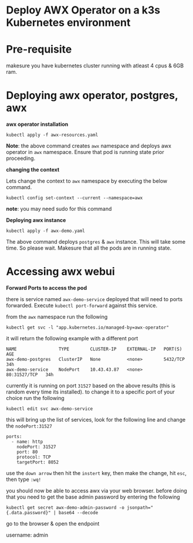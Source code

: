 # Deploy AWX Operator on a k3s Kubernetes environment

# Pre-requisite

makesure you have kubernetes cluster running with atleast 4 cpus & 6GB ram.

# Deploying awx operator, postgres, awx

**awx operator installation**

```
kubectl apply -f awx-resources.yaml
```

**Note**: the above command creates `awx` namespace and deploys awx operator in `awx` namespace. Ensure that pod is running state prior proceeding.

**changing the context**

Lets change the context to `awx` namespace by executing the below command.

```
kubectl config set-context --current --namespace=awx
```
**note**: you may need sudo for this command

**Deploying awx instance**

```
kubectl apply -f awx-demo.yaml
```

The above command deploys `postgres` & `awx` instance. This will take some time. So please wait.
Makesure that all the pods are in running state.

# Accessing awx webui

**Forward Ports to access the pod**

there is service named `awx-demo-service` deployed that will need to ports forwarded. Execute `kubectl port-forward` against this service.

from the `awx` namespace run the following

```
kubectl get svc -l "app.kubernetes.io/managed-by=awx-operator"
```

it will return the following example with a different port

```
NAME                TYPE        CLUSTER-IP    EXTERNAL-IP   PORT(S)        AGE
awx-demo-postgres   ClusterIP   None          <none>        5432/TCP       34h
awx-demo-service    NodePort    10.43.43.87   <none>        80:31527/TCP   34h
```
currently it is running on port `31527` based on the above results (this is random every time its installed). to change it to a specific port of your choice run the following

```
kubectl edit svc awx-demo-service
```

this will bring up the list of services, look for the following line and change the `nodePort:31527`

```
ports:
  - name: http
    nodePort: 31527
    port: 80
    protocol: TCP
    targetPort: 8052
```

use the `down arrow` then hit the `instert` key, then make the change, hit `esc`, then type `:wq!`

you should now be able to access awx via your web browser. before doing that you need to get the base admin password by entering the following

`kubectl get secret awx-demo-admin-password -o jsonpath="{.data.password}" | base64 --decode`

go to the browser & open the endpoint

username: admin
